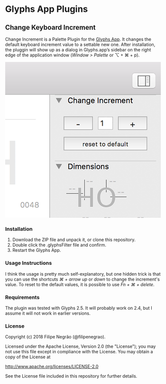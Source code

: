 # Glyphs App Plugins

## Change Keyboard Increment
Change Increment is a Palette Plugin for the [Glyphs App](http://glyphsapp.com/). It changes the default keyboard increment value to a settable new one. After installation, the pluggin will show up as a dialog in Glyphs.app’s sidebar on the right edge of the application window (*Window > Palette* or ⌥ + ⌘ + p).

![Change Increment](change_increment.png "Change Increment Plugin")

### Installation

1. Download the ZIP file and unpack it, or clone this repository.
2. Double click the .glyphsFilter file and confirm.
3. Restart the Glyphs App.

### Usage Instructions

I think the usage is pretty much self-explanatory, but one hidden trick is that you can use the shortcuts *⌘ + arrow up* or *down* to change the increment's value. To reset to the default values, it is possible to use *Fn + ⌘ + delete*. 

### Requirements

The plugin was tested with Glyphs 2.5. It will probably work on 2.4, but I assume it will not work in earlier versions.

### License
Copyright (c) 2018 Filipe Negrão (@filipenegrao).

Licensed under the Apache License, Version 2.0 (the "License");
you may not use this file except in compliance with the License.
You may obtain a copy of the License at

http://www.apache.org/licenses/LICENSE-2.0

See the License file included in this repository for further details.
